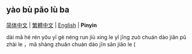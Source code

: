 ## yào bù pǎo lù ba 

[简体中文](README.md) | [繁體中文](README_zh_TW.md) | [English](README_en-US.md) | **Pinyin**

dài mǎ hé rén yǒu yī gè néng run jiù xíng le
yǐ jīng zuò chuán dào jiǎn pǔ zhài le ，mǎ shàng zhuǎn chuán dào jīn sān jiǎo le (
